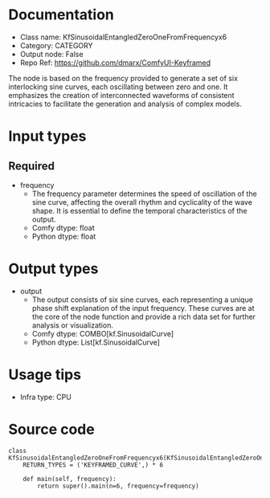 # Documentation
- Class name: KfSinusoidalEntangledZeroOneFromFrequencyx6
- Category: CATEGORY
- Output node: False
- Repo Ref: https://github.com/dmarx/ComfyUI-Keyframed

The node is based on the frequency provided to generate a set of six interlocking sine curves, each oscillating between zero and one. It emphasizes the creation of interconnected waveforms of consistent intricacies to facilitate the generation and analysis of complex models.

# Input types
## Required
- frequency
    - The frequency parameter determines the speed of oscillation of the sine curve, affecting the overall rhythm and cyclicality of the wave shape. It is essential to define the temporal characteristics of the output.
    - Comfy dtype: float
    - Python dtype: float

# Output types
- output
    - The output consists of six sine curves, each representing a unique phase shift explanation of the input frequency. These curves are at the core of the node function and provide a rich data set for further analysis or visualization.
    - Comfy dtype: COMBO[kf.SinusoidalCurve]
    - Python dtype: List[kf.SinusoidalCurve]

# Usage tips
- Infra type: CPU

# Source code
```
class KfSinusoidalEntangledZeroOneFromFrequencyx6(KfSinusoidalEntangledZeroOneFromFrequency):
    RETURN_TYPES = ('KEYFRAMED_CURVE',) * 6

    def main(self, frequency):
        return super().main(n=6, frequency=frequency)
```